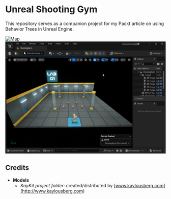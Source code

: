 # Unreal Shooting Gym
This repository serves as a companion project for my Packt article on using Behavior Trees in Unreal Engine.

![Map]([https://github.com/marcosecchi/unreal-shooting-gym/blob/master/Images/Figure%201.png](https://github.com/marcosecchi/unreal-shooting-gym/blob/master/Images/Figure%201.png))
![Behavior Tree](https://github.com/marcosecchi/unreal-shooting-gym/blob/master/Images/Figure%201.png)

## Credits

* **Models**
  * _KayKit project folder_: created/distributed by [www.kaylousberg.com](http://www.kaylousberg.com)
